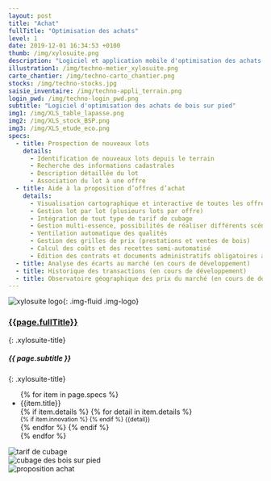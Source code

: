 ```yaml
---
layout: post
title: "Achat"
fullTitle: "Optimisation des achats"
level: 1
date: 2019-12-01 16:34:53 +0100
thumb: /img/xylosuite.png
description: "Logiciel et application mobile d'optimisation des achats de bois sur pied"
illustration1: /img/techno-metier_xylosuite.png
carte_chantier: /img/techno-carto_chantier.png
stocks: /img/techno-stocks.jpg
saisie_inventaire: /img/techno-appli_terrain.png
login_pwd: /img/techno-login_pwd.png
subtitle: "Logiciel d'optimisation des achats de bois sur pied"
img1: /img/XLS_table_lapasse.png
img2: /img/XLS_stock_BSP.png
img3: /img/XLS_etude_eco.png
specs:  
  - title: Prospection de nouveaux lots
    details: 
      - Identification de nouveaux lots depuis le terrain
      - Recherche des informations cadastrales
      - Description détaillée du lot
      - Association du lot à une offre
  - title: Aide à la proposition d’offres d’achat
    details: 
      - Visualisation cartographique et interactive de toutes les offres
      - Gestion lot par lot (plusieurs lots par offre)
      - Intégration de tout type de tarif de cubage
      - Gestion multi-essence, possibilités de réaliser différents scénarios d'estimation
      - Ventilation automatique des qualités
      - Gestion des grilles de prix (prestations et ventes de bois)
      - Calcul des coûts et des recettes semi-automatisé
      - Edition des contrats et documents administratifs obligatoires au format PDF
  - title: Analyse des écarts au marché (en cours de développement)
  - title: Historique des transactions (en cours de développement)
  - title: Observatoire géographique des prix du marché (en cours de développement)
---
```


![xylosuite logo]({{page.thumb}}){: .img-fluid .img-logo}


### <a href='./intro#applis' class=""><i class="fas fa-chevron-left mr-2"></i>{{page.fullTitle}}</a>
{: .xylosuite-title}
##### <strong>{{ page.subtitle }} </strong>
{: .xylosuite-title}

<ul class="list-group ">
{% for item in page.specs %}
  <li class="list-group-item">
  <div>{{item.title}}</div>
  {% if item.details %}
    {% for detail in item.details %}
      <div>
        <small class="text-muted">
          {% if item.innovation %} <i class="fas fa-lightbulb mr-1"></i> {% endif %}
          {{detail}}
        </small>
      </div>
    {% endfor %}
  {% endif %}</li>
{% endfor %}
</ul>


<div class="container p-0 mt-4">
  <div class="row">
    <div class="col-12 col-md-6">  
      <img src="{{page.img1}}" alt="tarif de cubage" class="img-fluid">
    </div>
    <div class="col-12 col-md-6 mb-2 mt-3 mt-md-0 mt-lg-0">
      <img src="{{page.img2}}" alt="cubage des bois sur pied" class="img-fluid">
    </div>
  </div>  
  <div class="row mt-1">    
    <div class="col-12 col-md-12 mb-2 mt-3 mt-md-0 mt-lg-0">
      <img src="{{page.img3}}" alt="proposition achat" class="img-fluid">
    </div>
  </div>  
</div>

